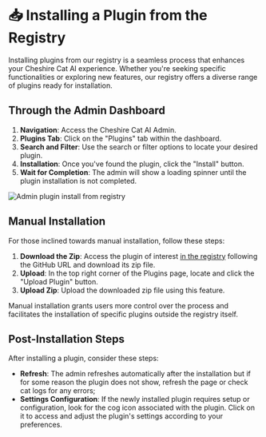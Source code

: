 # &#128229; Installing a Plugin from the Registry

Installing plugins from our registry is a seamless process that enhances your Cheshire Cat AI experience. Whether you're seeking specific functionalities or exploring new features, our registry offers a diverse range of plugins ready for installation.

## Through the Admin Dashboard

1. **Navigation**: Access the Cheshire Cat AI Admin.
2. **Plugins Tab**: Click on the "Plugins" tab within the dashboard.
3. **Search and Filter**: Use the search or filter options to locate your desired plugin.
4. **Installation**: Once you've found the plugin, click the "Install" button.
5. **Wait for Completion**: The admin will show a loading spinner until the plugin installation is not completed.

![Admin plugin install from registry](../assets/img/admin_screenshots/install-plugin-from-registry.gif)

## Manual Installation

For those inclined towards manual installation, follow these steps:

1. **Download the Zip**: Access the plugin of interest [in the registry](https://github.com/cheshire-cat-ai/plugins) following the GitHub URL and download its zip file.
2. **Upload**: In the top right corner of the Plugins page, locate and click the "Upload Plugin" button.
3. **Upload Zip**: Upload the downloaded zip file using this feature.

Manual installation grants users more control over the process and facilitates the installation of specific plugins outside the registry itself.

## Post-Installation Steps

After installing a plugin, consider these steps:

- **Refresh**: The admin refreshes automatically after the installation but if for some reason the plugin does not show, refresh the page or check cat logs for any errors;
- **Settings Configuration**: If the newly installed plugin requires setup or configuration, look for the cog icon associated with the plugin. Click on it to access and adjust the plugin's settings according to your preferences.
